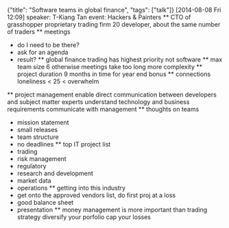 {"title": "Software teams in global finance", "tags": ["talk"]}
[2014-08-08 Fri 12:09]
speaker: T-Kiang Tan
event: Hackers & Painters
** CTO of grasshopper
proprietary trading firm
20 developer, about the same number of traders
** meetings
 * do I need to be there?
 * ask for an agenda
 * result?
** global finance
trading has highest priority
not software
** max team size
6
otherwise meetings take too long
more complexity
** project duration
9 months
in time for year end bonus
** connections
loneliness < 25 < overwhelm

** project management
enable direct communication between developers and subject matter experts
understand technology and business requirements
communicate with management
** thoughts on teams
 * mission statement
 * small releases
 * team structure
 * no deadlines
** top IT project list
 * trading
 * risk management
 * regulatory
 * research and development
 * market data
 * operations
** getting into this industry
 * get onto the approved vendors list, do first proj at a loss
 * good balance sheet
 * presentation
** money management is more important than trading strategy
diversify your porfolio
cap your losses
